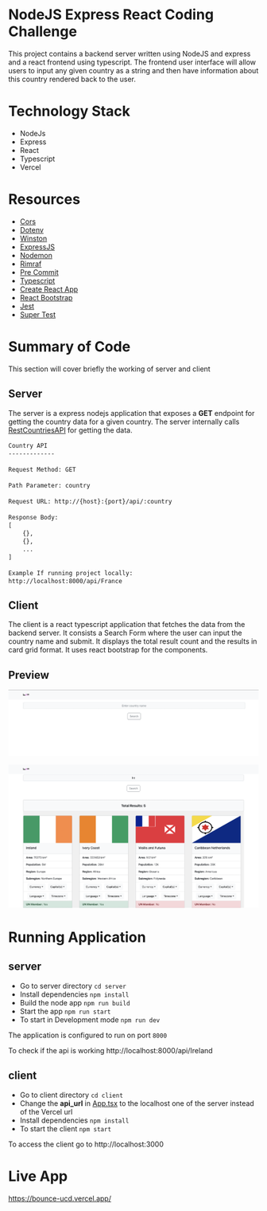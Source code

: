 # NodeJS Express React Coding Challenge


This project contains a backend server written using NodeJS and express and a react frontend using typescript. The frontend user interface will allow users to input any given country as a string and then have information about this country rendered back to the user.

# Technology Stack

+ NodeJs
+ Express
+ React
+ Typescript
+ Vercel

# Resources
+ [Cors](https://www.npmjs.com/package/cors)
+ [Dotenv](https://www.npmjs.com/package/dotenv)
+ [Winston](https://www.npmjs.com/package/winston)
+ [ExpressJS](https://www.npmjs.com/package/express)
+ [Nodemon](https://www.npmjs.com/package/nodemon)
+ [Rimraf](https://www.npmjs.com/package/rimraf)
+ [Pre Commit](https://www.npmjs.com/package/pre-commit)
+ [Typescript](https://www.npmjs.com/package/typescript)
+ [Create React App](https://create-react-app.dev/)
+ [React Bootstrap](https://www.npmjs.com/package/react-bootstrap)
+ [Jest](https://www.npmjs.com/package/jest)
+ [Super Test](https://www.npmjs.com/package/supertest)


# Summary of Code
This section will cover briefly the working of server and client
## Server
The server is a express nodejs application that exposes a **GET** endpoint for getting the country data for a given country. The server internally calls [RestCountriesAPI](https://restcountries.com/#endpoints-name) for getting the data.

```
Country API
-------------

Request Method: GET

Path Parameter: country

Request URL: http://{host}:{port}/api/:country

Response Body: 
[
    {}, 
    {},
    ...
]

Example If running project locally:
http://localhost:8000/api/France
```



## Client
The client is a react typescript application that fetches the data from the backend server. It consists a Search Form where the user can input the country name and submit. It displays the total result count and the results in card grid format. It uses react bootstrap for the components. 

## Preview

![Landing Page Preview](/react-app-images/react-ss-1.png?raw=true "Landing Page Preview")


![Result Page Preview](/react-app-images/react-ss-2.png?raw=true "Result Page Preview")



# Running Application

## server

+ Go to server directory `cd server`
+ Install dependencies `npm install`
+ Build the node app `npm run build`
+ Start the app `npm run start`
+ To start in Development mode `npm run dev`

The application is configured to run on port `8000`

To check if the api is working http://localhost:8000/api/Ireland


## client
+ Go to client directory `cd client`
+ Change the **api_url** in [App.tsx](/client/src/App.tsx) to the localhost one of the server instead of the Vercel url
+ Install dependencies `npm install`
+ To start the client `npm start`

To access the client go to http://localhost:3000

# Live App
https://bounce-ucd.vercel.app/









